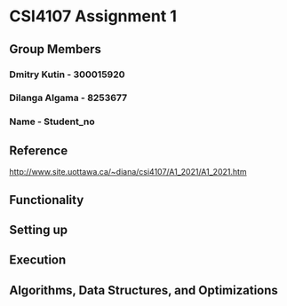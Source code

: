 # CSI4107 Assignment 1

## Group Members

### Dmitry Kutin - 300015920
### Dilanga Algama - 8253677
### Name - Student_no

## Reference

http://www.site.uottawa.ca/~diana/csi4107/A1_2021/A1_2021.htm

## Functionality

## Setting up

## Execution

## Algorithms, Data Structures, and Optimizations
